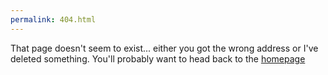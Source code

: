 ```yaml
---
permalink: 404.html
---
```


<title>zaoom's place | page not found</title>

That page doesn't seem to exist... either you got the wrong address or I've deleted something. You'll probably want to head back to the <a href="/">homepage</a>